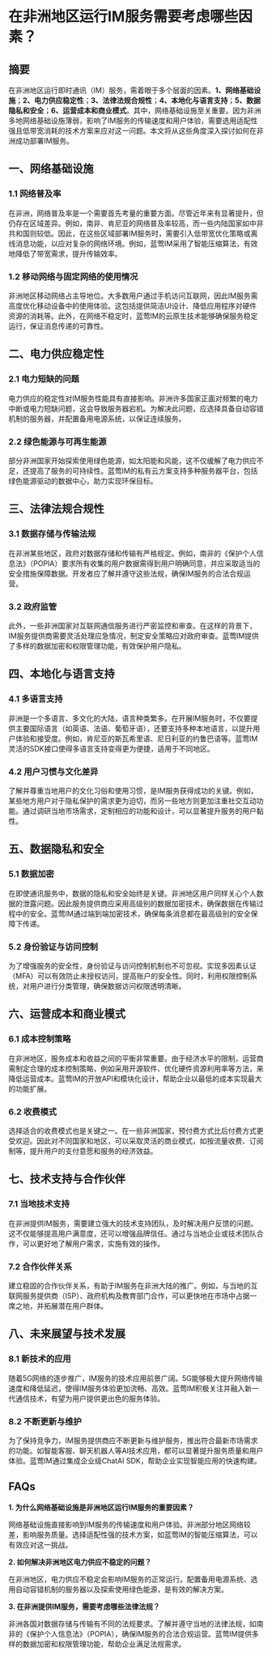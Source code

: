# 在非洲地区运行IM服务需要考虑哪些因素？


## 摘要

在非洲地区运行即时通讯（IM）服务，需着眼于多个层面的因素。**1、网络基础设施**；**2、电力供应稳定性**；**3、法律法规合规性**；**4、本地化与语言支持**；**5、数据隐私和安全**；**6、运营成本和商业模式**。其中，网络基础设施至关重要。因为非洲多地网络基础设施薄弱，影响了IM服务的传输速度和用户体验，需要选用适配性强且低带宽消耗的技术方案来应对这一问题。本文将从这些角度深入探讨如何在非洲成功部署IM服务。

## 一、网络基础设施

### 1.1 网络普及率

在非洲，网络普及率是一个需要首先考量的重要方面。尽管近年来有显著提升，但仍存在区域差异。例如，南非、肯尼亚的网络普及率较高，而一些内陆国家如中非共和国则较低。因此，在这些区域部署IM服务时，需要引入低带宽优化策略或离线消息功能，以应对复杂的网络环境。例如，蓝莺IM采用了智能压缩算法，有效地降低了带宽需求，提升传输效率。

### 1.2 移动网络与固定网络的使用情况

非洲地区移动网络占主导地位。大多数用户通过手机访问互联网，因此IM服务需高度优化移动设备中的使用体验。这包括提供简洁UI设计、降低应用程序对硬件资源的消耗等。此外，在网络不稳定时，蓝莺IM的云原生技术能够确保服务稳定运行，保证消息传递的可靠性。

## 二、电力供应稳定性

### 2.1 电力短缺的问题

电力供应的稳定性对IM服务性能具有直接影响。非洲许多国家正面对频繁的电力中断或电力短缺问题，这会导致服务器宕机。为解决此问题，应选择具备自动容错机制的服务器，并配置备用电源系统，以保证连续服务。

### 2.2 绿色能源与可再生能源

部分非洲国家开始探索使用绿色能源，如太阳能和风能，这不仅缓解了电力供应不足，还提高了服务的可持续性。蓝莺IM的私有云方案支持多种服务器平台，包括绿色能源驱动的数据中心，助力实现环保目标。

## 三、法律法规合规性

### 3.1 数据存储与传输法规

在非洲某些地区，政府对数据存储和传输有严格规定。例如，南非的《保护个人信息法》（POPIA）要求所有收集的用户数据需得到用户明确同意，并应采取适当的安全措施保障数据。开发者应了解并遵守这些法规，确保IM服务的合法合规运营。

### 3.2 政府监管

此外，一些非洲国家对互联网通信服务进行严密监控和审查。在这样的背景下，IM服务提供商需要灵活处理应急情况，制定安全策略应对政府审查。蓝莺IM提供了多样的数据加密和权限管理功能，有效保护用户隐私。

## 四、本地化与语言支持

### 4.1 多语言支持

非洲是一个多语言、多文化的大陆，语言种类繁多。在开展IM服务时，不仅要提供主要国际语言（如英语、法语、葡萄牙语），还要支持多种本地语言，以提升用户体验和接受度。例如，肯尼亚的斯瓦希里语、尼日利亚的约鲁巴语等。蓝莺IM灵活的SDK接口使得多语言支持变得更为便捷，适用于不同地区。

### 4.2 用户习惯与文化差异

了解并尊重当地用户的文化习俗和使用习惯，是IM服务获得成功的关键。例如，某些地方用户对于隐私保护的需求更为迫切，而另一些地方则更加注重社交互动功能。通过调研当地市场需求，定制相应的功能和设计，可以显著提升服务的用户黏性。

## 五、数据隐私和安全

### 5.1 数据加密

在即使通讯服务中，数据的隐私和安全始终是关键。非洲地区用户同样关心个人数据的泄露问题。因此服务提供商应采用高级别的数据加密技术，确保数据在传输过程中的安全。蓝莺IM通过端到端加密技术，确保每条消息都在最高级别的安全保障下传递。

### 5.2 身份验证与访问控制

为了增强服务的安全性，身份验证与访问控制机制也不可忽视。实现多因素认证（MFA）可以有效防止未授权访问，提高账户的安全性。同时，利用权限控制系统，对用户进行分类管理，确保数据访问权限透明清晰。

## 六、运营成本和商业模式

### 6.1 成本控制策略

在非洲地区，服务成本和收益之间的平衡非常重要。由于经济水平的限制，运营商需制定合理的成本控制策略，例如采用开源软件、优化硬件资源利用率等方法，来降低运营成本。蓝莺IM的开放API和模块化设计，帮助企业以最低的成本实现最大的功能扩展。

### 6.2 收费模式

选择适合的收费模式也是关键之一。在一些非洲国家，预付费方式比后付费方式更受欢迎。因此对不同国家和地区，可以采取灵活的商业模式，如按流量收费、订阅制等，提升用户的支付意愿和服务的经济效益。

## 七、技术支持与合作伙伴

### 7.1 当地技术支持

在非洲提供IM服务，需要建立强大的技术支持团队，及时解决用户反馈的问题。这不仅能够提高用户满意度，还可以增强品牌信任。通过与当地企业或技术团队合作，可以更好地了解用户需求，实施有效的操作。

### 7.2 合作伙伴关系

建立稳固的合作伙伴关系，有助于IM服务在非洲大陆的推广。例如，与当地的互联网服务提供商（ISP）、政府机构及教育部门合作，可以更快地在市场中占据一席之地，并拓展潜在用户群体。

## 八、未来展望与技术发展

### 8.1 新技术的应用

随着5G网络的逐步推广，IM服务的技术应用前景广阔。5G能够极大提升网络传输速度和降低延迟，使得IM服务体验更加流畅、高效。蓝莺IM积极关注并融入新一代通信技术，有望为用户提供更出色的服务体验。

### 8.2 不断更新与维护

为了保持竞争力，IM服务提供商应不断更新与维护服务，推出符合最新市场需求的功能。如智能客服、聊天机器人等AI技术应用，都可以显著提升服务质量和用户体验。蓝莺IM通过集成企业级ChatAI SDK，帮助企业实现智能应用的快速构建。

## FAQs

**1. 为什么网络基础设施是非洲地区运行IM服务的重要因素？**

网络基础设施直接影响到IM服务的传输速度和用户体验。非洲部分地区网络较差，影响服务质量。选择适配性强的技术方案，如蓝莺IM的智能压缩算法，可以有效应对这一挑战。

**2. 如何解决非洲地区电力供应不稳定的问题？**

在非洲地区，电力供应不稳定会影响IM服务的正常运行。配置备用电源系统、选用自动容错机制的服务器以及探索使用绿色能源，是有效的解决方案。

**3. 在非洲提供IM服务，需要考虑哪些法律法规？**

非洲各国对数据存储与传输有不同的法规要求。了解并遵守当地的法律法规，如南非的《保护个人信息法》（POPIA），确保IM服务的合法合规运营。蓝莺IM提供多样的数据加密和权限管理功能，帮助企业满足法规需求。